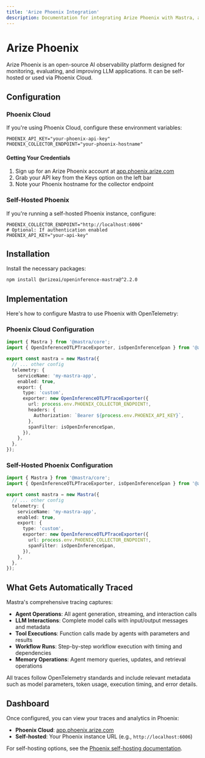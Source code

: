 ```yaml
---
title: 'Arize Phoenix Integration'
description: Documentation for integrating Arize Phoenix with Mastra, an open-source AI observability platform for monitoring and evaluating LLM applications.
---
```


# Arize Phoenix

Arize Phoenix is an open-source AI observability platform designed for monitoring, evaluating, and improving LLM applications. It can be self-hosted or used via Phoenix Cloud.

## Configuration

### Phoenix Cloud

If you're using Phoenix Cloud, configure these environment variables:

```env
PHOENIX_API_KEY="your-phoenix-api-key"
PHOENIX_COLLECTOR_ENDPOINT="your-phoenix-hostname"
```

#### Getting Your Credentials

1. Sign up for an Arize Phoenix account at [app.phoenix.arize.com](https://app.phoenix.arize.com/login)
2. Grab your API key from the Keys option on the left bar
3. Note your Phoenix hostname for the collector endpoint

### Self-Hosted Phoenix

If you're running a self-hosted Phoenix instance, configure:

```env
PHOENIX_COLLECTOR_ENDPOINT="http://localhost:6006"
# Optional: If authentication enabled
PHOENIX_API_KEY="your-api-key"
```

## Installation

Install the necessary packages:

```bash
npm install @arizeai/openinference-mastra@^2.2.0
```

## Implementation

Here's how to configure Mastra to use Phoenix with OpenTelemetry:

### Phoenix Cloud Configuration

```typescript
import { Mastra } from '@mastra/core';
import { OpenInferenceOTLPTraceExporter, isOpenInferenceSpan } from '@arizeai/openinference-mastra';

export const mastra = new Mastra({
  // ... other config
  telemetry: {
    serviceName: 'my-mastra-app',
    enabled: true,
    export: {
      type: 'custom',
      exporter: new OpenInferenceOTLPTraceExporter({
        url: process.env.PHOENIX_COLLECTOR_ENDPOINT!,
        headers: {
          Authorization: `Bearer ${process.env.PHOENIX_API_KEY}`,
        },
        spanFilter: isOpenInferenceSpan,
      }),
    },
  },
});
```

### Self-Hosted Phoenix Configuration

```typescript
import { Mastra } from '@mastra/core';
import { OpenInferenceOTLPTraceExporter, isOpenInferenceSpan } from '@arizeai/openinference-mastra';

export const mastra = new Mastra({
  // ... other config
  telemetry: {
    serviceName: 'my-mastra-app',
    enabled: true,
    export: {
      type: 'custom',
      exporter: new OpenInferenceOTLPTraceExporter({
        url: process.env.PHOENIX_COLLECTOR_ENDPOINT!,
        spanFilter: isOpenInferenceSpan,
      }),
    },
  },
});
```

## What Gets Automatically Traced

Mastra's comprehensive tracing captures:

- **Agent Operations**: All agent generation, streaming, and interaction calls
- **LLM Interactions**: Complete model calls with input/output messages and metadata
- **Tool Executions**: Function calls made by agents with parameters and results
- **Workflow Runs**: Step-by-step workflow execution with timing and dependencies
- **Memory Operations**: Agent memory queries, updates, and retrieval operations

All traces follow OpenTelemetry standards and include relevant metadata such as model parameters, token usage, execution timing, and error details.

## Dashboard

Once configured, you can view your traces and analytics in Phoenix:

- **Phoenix Cloud**: [app.phoenix.arize.com](https://app.phoenix.arize.com)
- **Self-hosted**: Your Phoenix instance URL (e.g., `http://localhost:6006`)

For self-hosting options, see the [Phoenix self-hosting documentation](https://arize.com/docs/phoenix/self-hosting).
